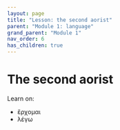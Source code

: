 ```yaml
---
layout: page
title: "Lesson: the second aorist"
parent: "Module 1: language"
grand_parent: "Module 1"
nav_order: 6
has_children: true
---
```



# The second aorist

Learn on:

- ἔρχομαι
- λέγω 

